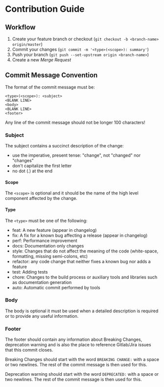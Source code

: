 # Contribution Guide

## Workflow

  1. Create your feature branch or checkout (`git checkout -b <branch-name>
     origin/master`)
  2. Commit your changes (`git commit -m '<type>(<scope>): summary'`)
  3. Push your branch (`git push --set-upstream origin <branch-name>`)
  4. Create a new _Merge Request_

## Commit Message Convention

The format of the commit message must be:

```
<type>(<scope>): <subject>
<BLANK LINE>
<body>
<BLANK LINE>
<footer>
```

Any line of the commit message should not be longer 100 characters!

### Subject

The subject contains a succinct description of the change:

 * use the imperative, present tense: "change", not "changed" nor "changes"
 * don't capitalize the first letter
 * no dot (.) at the end

#### Scope

The `<scope>` is optional and it should be the name of the high level component
affected by the change.

#### Type

The `<type>` must be one of the following:

 * feat: A new feature (appear in changelog)
 * fix: A fix for a known bug affecting a release (appear in changelog)
 * perf: Performance improvement
 * docs: Documentation only changes
 * style: Changes that do not affect the meaning of the code (white-space,
          formatting, missing semi-colons, etc)
 * refactor: any code change that neither fixes a known bug nor adds a feature
 * test: Adding tests
 * chore: Changes to the build process or auxiliary tools and libraries such as
          documentation generation
 * auto: Automatic commit performed by tools

### Body

The body is optional it must be used when a detailed description is required or
to provide any useful information.

### Footer

The footer should contain any information about Breaking Changes, deprecation
warning and is also the place to reference Gitlab/Jira issues that this commit
closes.

Breaking Changes should start with the word `BREAKING CHANGE:` with a space or
two newlines. The rest of the commit message is then used for this.

Deprecation warning should start with the word `DEPRECATED:` with a space or
two newlines. The rest of the commit message is then used for this.
